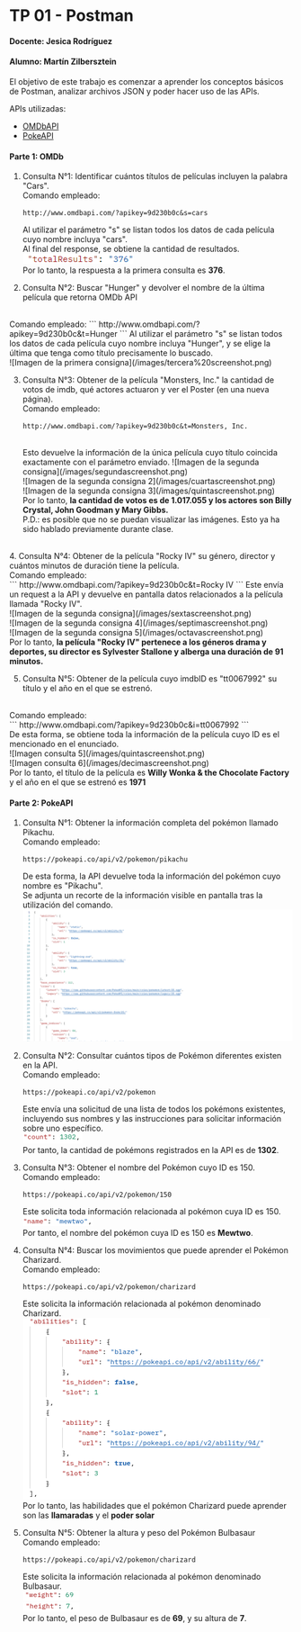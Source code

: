# TP 01 - Postman
#### Docente: Jesica Rodríguez
#### Alumno: Martín Zilbersztein

El objetivo de este trabajo es comenzar a aprender los conceptos básicos de Postman, analizar archivos JSON y poder hacer uso de las APIs.

APIs utilizadas:
* [OMDbAPI](http://omdbapi.com/)
* [PokeAPI](https://pokeapi.co/)

#### Parte 1: OMDb
1. Consulta N°1: Identificar cuántos títulos de películas incluyen la palabra "Cars".
    <br>
    Comando empleado:
    ```
    http://www.omdbapi.com/?apikey=9d230b0c&s=cars
    ```
    Al utilizar el parámetro "s" se listan todos los datos de cada película cuyo nombre incluya "cars". <br>
    Al final del response, se obtiene la cantidad de resultados.<br>
    ![Imagen de la primera consigna](/images/Primera%20screenshot.png) <br>
    Por lo tanto, la respuesta a la primera consulta es <b>376</b>.
    
2. Consulta N°2: Buscar "Hunger" y devolver el nombre de la última película que retorna OMDb API
<br>
Comando empleado:
    ```
    http://www.omdbapi.com/?apikey=9d230b0c&t=Hunger
    ```
    Al utilizar el parámetro "s" se listan todos los datos de cada película cuyo nombre incluya "Hunger", y se elige la última que tenga como título precisamente lo buscado. <br>
    ![Imagen de la primera consigna](/images/tercera%20screenshot.png)
    
3. Consulta N°3: Obtener de la película "Monsters, Inc." la cantidad de votos de imdb, qué actores actuaron y ver el Poster (en una nueva página). <br>
Comando empleado:
    ```
    http://www.omdbapi.com/?apikey=9d230b0c&t=Monsters, Inc.
    ```
    <br>
    Esto devuelve la información de la única película cuyo título coincida exactamente con el parámetro enviado.
    ![Imagen de la segunda consigna](/images/segundascreenshot.png)<br>
    ![Imagen de la segunda consigna 2](/images/cuartascreenshot.png)<br>
    ![Imagen de la segunda consigna 3](/images/quintascreenshot.png)
    <br>
    Por lo tanto, <b>la cantidad de votos es de 1.017.055 y los actores son Billy Crystal, John Goodman y Mary Gibbs.</b> <br>
    P.D.: es posible que no se puedan visualizar las imágenes. Esto ya ha sido hablado previamente durante clase.
<br>
4. Consulta N°4: Obtener de la película "Rocky IV" su género, director y cuántos minutos de duración tiene la película.
<br>
Comando empleado:<br>
    ```
    http://www.omdbapi.com/?apikey=9d230b0c&t=Rocky IV
    ```
    Este envía un request a la API y devuelve en pantalla datos relacionados a la película llamada "Rocky IV".<br>
    ![Imagen de la segunda consigna](/images/sextascreenshot.png)<br>
    ![Imagen de la segunda consigna 4](/images/septimascreenshot.png)<br>
    ![Imagen de la segunda consigna 5](/images/octavascreenshot.png)
    <br>
    Por lo tanto, <b>la película "Rocky IV" pertenece a los géneros drama y deportes, su director es Sylvester Stallone y alberga una duración de 91 minutos.</b>

5. Consulta N°5: Obtener de la película cuyo imdbID es "tt0067992" su título y el año en el que se estrenó.
<br>
Comando empleado:<br>
    ```
    http://www.omdbapi.com/?apikey=9d230b0c&i=tt0067992
    ```
    <br>
    De esta forma, se obtiene toda la información de la película cuyo ID es el mencionado en el enunciado.
    <br>
    ![Imagen consulta 5](/images/quintascreenshot.png) <br>
    ![Imagen consulta 6](/images/decimascreenshot.png)<br>
    Por lo tanto, el título de la película es <b>Willy Wonka & the Chocolate Factory</b> y el año en el que se estrenó es <b>1971</b>

#### Parte 2: PokeAPI
1. Consulta N°1: Obtener la información completa del pokémon llamado Pikachu.<br>
    Comando empleado:<br>
    ```
    https://pokeapi.co/api/v2/pokemon/pikachu
    ```
    De esta forma, la API devuelve toda la información del pokémon cuyo nombre es "Pikachu". <br>
    Se adjunta un recorte de la información visible en pantalla tras la utilización del comando.
    ![Imagen PokeApi](/images/decimoprimerascreenshot.png)

2. Consulta N°2: Consultar cuántos tipos de Pokémon diferentes existen en la API.<br>
Comando empleado:<br>
    ```
    https://pokeapi.co/api/v2/pokemon
    ```
    Este envía una solicitud de una lista de todos los pokémons existentes, incluyendo sus nombres y las instrucciones para solicitar información sobre uno específico.
    <br> 
    ![Imagen PokeApi 2](/images/decimosegundascreenshot.png)
    <br>
    Por tanto, la cantidad de pokémons registrados en la API es de <b>1302</b>.

3. Consulta N°3: Obtener el nombre del Pokémon cuyo ID es 150.<br>
Comando empleado:<br>
    ```
    https://pokeapi.co/api/v2/pokemon/150
    ```
    Este solicita toda información relacionada al pokémon cuya ID es 150.
    <br>
    ![Imagen PokeApi 3](/images/decimotercerascreenshot.png)
    <br>
    Por tanto, el nombre del pokémon cuya ID es 150 es <b>Mewtwo</b>.

4. Consulta N°4: Buscar los movimientos que puede aprender el Pokémon Charizard.<br>
Comando empleado:<br>
    ```
    https://pokeapi.co/api/v2/pokemon/charizard
    ```
    Este solicita la información relacionada al pokémon denominado Charizard.<br>
    ![Imagen PokeApi 4](/images/decimocuartascreenshot.png)
    <br>
    Por lo tanto, las habilidades que el pokémon Charizard puede aprender son las <b>llamaradas</b> y el <b>poder solar</b>
    
5. Consulta N°5: Obtener la altura y peso del Pokémon Bulbasaur<br>
Comando empleado:<br>
    ```
    https://pokeapi.co/api/v2/pokemon/charizard
    ```
    Este solicita la información relacionada al pokémon denominado Bulbasaur.<br>
    ![Imagen PokeApi 5](/images/decimoquintascreenshot.png)
    <br>
    ![Imagen PokeApi 6](/images/decimosextascreenshot.png)
    <br>
    Por lo tanto, el peso de Bulbasaur es de <b>69</b>, y su altura de <b>7</b>.


    

